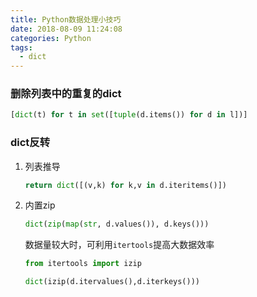 ```yaml
---
title: Python数据处理小技巧
date: 2018-08-09 11:24:08
categories: Python
tags:
  - dict
---
```




### 删除列表中的重复的dict

```python
[dict(t) for t in set([tuple(d.items()) for d in l])]
```

### dict反转

1. 列表推导

   ```Python
   return dict([(v,k) for k,v in d.iteritems()])
   ```

2. 内置zip

   ```Python
   dict(zip(map(str, d.values()), d.keys()))
   ```

   数据量较大时，可利用`itertools`提高大数据效率

   ```python
   from itertools import izip
   
   dict(izip(d.itervalues(),d.iterkeys()))
   ```
